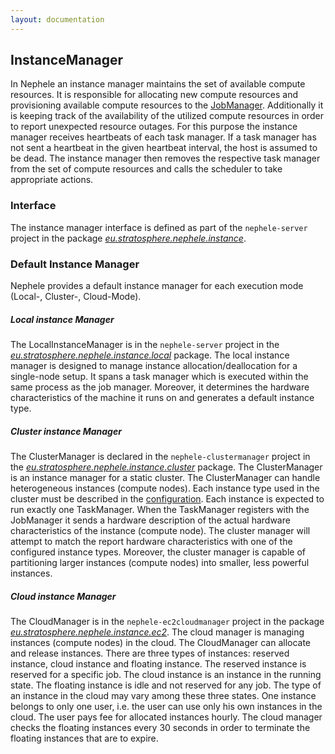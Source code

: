 ```yaml
---
layout: documentation
---
```

InstanceManager
---------------

In Nephele an instance manager maintains the set of available compute
resources. It is responsible for allocating new compute resources and
provisioning available compute resources to the
[JobManager](jobmanager.html "jobmanager").
Additionally it is keeping track of the availability of the utilized
compute resources in order to report unexpected resource outages. For
this purpose the instance manager receives heartbeats of each task
manager. If a task manager has not sent a heartbeat in the given
heartbeat interval, the host is assumed to be dead. The instance manager
then removes the respective task manager from the set of compute
resources and calls the scheduler to take appropriate actions.

### Interface

The instance manager interface is defined as part of the
`nephele-server` project in the package
*[eu.stratosphere.nephele.instance](https://github.com/stratosphere-eu/stratosphere/tree/master/nephele/nephele-server/src/main/java/eu/stratosphere/nephele/instance/ "https://github.com/stratosphere-eu/stratosphere/tree/master/nephele/nephele-server/src/main/java/eu/stratosphere/nephele/instance/")*.

### Default Instance Manager

Nephele provides a default instance manager for each execution mode
(Local-, Cluster-, Cloud-Mode).

##### Local instance Manager

The LocalInstanceManager is in the `nephele-server` project in the
*[eu.stratosphere.nephele.instance.local](https://github.com/stratosphere-eu/stratosphere/tree/master/nephele/nephele-server/src/main/java/eu/stratosphere/nephele/instance/local/ "https://github.com/stratosphere-eu/stratosphere/tree/master/nephele/nephele-server/src/main/java/eu/stratosphere/nephele/instance/local/")*
package. The local instance manager is designed to manage instance
allocation/deallocation for a single-node setup. It spans a task manager
which is executed within the same process as the job manager. Moreover,
it determines the hardware characteristics of the machine it runs on and
generates a default instance type.

##### Cluster instance Manager

The ClusterManager is declared in the `nephele-clustermanager` project
in the
*[eu.stratosphere.nephele.instance.cluster](https://github.com/stratosphere-eu/stratosphere/tree/master/nephele/nephele-clustermanager/src/main/java/eu/stratosphere/nephele/instance/cluster/ "https://github.com/stratosphere-eu/stratosphere/tree/master/nephele/nephele-clustermanager/src/main/java/eu/stratosphere/nephele/instance/cluster/")*
package. The ClusterManager is an instance manager for a static cluster.
The ClusterManager can handle heterogeneous instances (compute nodes).
Each instance type used in the cluster must be described in the
[configuration](configreference.html "configreference").
Each instance is expected to run exactly one TaskManager. When the
TaskManager registers with the JobManager it sends a hardware
description of the actual hardware characteristics of the instance
(compute node). The cluster manager will attempt to match the report
hardware characteristics with one of the configured instance types.
Moreover, the cluster manager is capable of partitioning larger
instances (compute nodes) into smaller, less powerful instances.

##### Cloud instance Manager

The CloudManager is in the `nephele-ec2cloudmanager` project in the
package
*[eu.stratosphere.nephele.instance.ec2](https://github.com/stratosphere-eu/stratosphere/tree/master/nephele/nephele-ec2cloudmanager/src/main/java/eu/stratosphere/nephele/instance/ec2/ "https://github.com/stratosphere-eu/stratosphere/tree/master/nephele/nephele-ec2cloudmanager/src/main/java/eu/stratosphere/nephele/instance/ec2/")*.
The cloud manager is managing instances (compute nodes) in the cloud.
The CloudManager can allocate and release instances. There are three
types of instances: reserved instance, cloud instance and floating
instance. The reserved instance is reserved for a specific job. The
cloud instance is an instance in the running state. The floating
instance is idle and not reserved for any job. The type of an instance
in the cloud may vary among these three states. One instance belongs to
only one user, i.e. the user can use only his own instances in the
cloud. The user pays fee for allocated instances hourly. The cloud
manager checks the floating instances every 30 seconds in order to
terminate the floating instances that are to expire.
